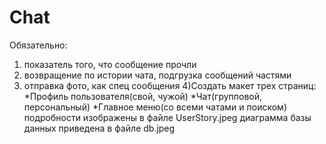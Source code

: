 # Chat
Обязательно:
1) показатель того, что сообщение прочли
2) возвращение по истории чата, подгрузка сообщений частями
3) отправка фото, как спец сообщения
4)Создать макет трех страниц:
*Профиль пользователя(свой, чужой)
*Чат(групповой, персональный)
*Главное меню(со всеми чатами и поиском)
подробности изображены в файле UserStory.jpeg
диаграмма базы данных приведена в файле db.jpeg

